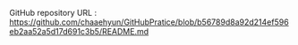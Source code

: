 GitHub repository URL : https://github.com/chaaehyun/GitHubPratice/blob/b56789d8a92d214ef596eb2aa52a5d17d691c3b5/README.md
